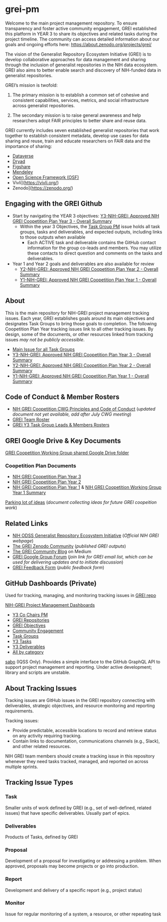 # grei-pm
Welcome to the main project management repository. To ensure transparency and foster active community engagement, GREI established this platform in YEAR 3 to share its objectives and related tasks during the project timeline. The community can access detailed information about our goals and ongoing efforts here: https://about.zenodo.org/projects/grei/

The vision of the Generalist Repository Ecosystem Initiative (GREI) is to develop collaborative approaches for data management and sharing through the inclusion of generalist repositories in the NIH data ecosystem. GREI also aims to better enable search and discovery of NIH-funded data in generalist repositories. 

GREI’s mission is twofold:

1. The primary mission is to establish a common set of cohesive and consistent capabilities, services, metrics, and social infrastructure across generalist repositories.

2. The secondary mission is to raise general awareness and help researchers adopt FAIR principles to better share and reuse data.

GREI currently includes seven established generalist repositories that work together to establish consistent metadata, develop use cases for data sharing and reuse, train and educate researchers on FAIR data and the importance of sharing:
- [Dataverse](https://dataverse.harvard.edu/)
- [Dryad](https://datadryad.org/stash)
- [Figshare](https://figshare.com/)
- [Mendeley](https://data.mendeley.com/)
- [Open Science Framework (OSF)](https://osf.io/)
- Vivli](https://vivli.org/)
- Zenodo](https://zenodo.org/)

## Engaging with the GREI Github
- Start by navigating the YEAR 3 objectives: [Y3-NIH-GREI: Approved NIH GREI Coopetition Plan Year 3 - Overall Summary](https://github.com/NIH-GREI/grei-pm/issues/16)
  - Within the year 3 Objectives, the [Task Group PM](https://github.com/NIH-GREI/grei-pm/issues/34) issue holds all task groups, tasks and deliverables, and expected outputs, including links to those outputs when available
    - Each ACTIVE task and deliverable contains the GitHub contact information for the group co-leads and members. You may utilize these contacts to direct question and comments on the tasks and deliverables.
- Year 1 and Year 2 goals and deliverables are also available for review
  - [Y2-NIH-GREI: Approved NIH GREI Coopetition Plan Year 2 - Overall Summary](https://github.com/NIH-GREI/grei-pm/issues/86)
  - [Y1-NIH-GREI: Approved NIH GREI Coopetition Plan Year 1 - Overall Summary](https://github.com/NIH-GREI/grei-pm/issues/85)

## About
This is the main repository for NIH-GREI project management tracking issues. Each year, GREI establishes goals around its main objectives and designates Task Groups to bring those goals to completion. The following Coopetition Plan Year tracking issues link to all other tracking issues. By design, some of the documents, or other resources linked from tracking issues _may not be publicly accessible_.
- [Main Issue for all Task Groups](https://github.com/NIH-GREI/grei-pm/issues/34)
- [Y3-NIH-GREI: Approved NIH GREI Coopetition Plan Year 3 - Overall Summary](https://github.com/NIH-GREI/grei-pm/issues/16)
- [Y2-NIH-GREI: Approved NIH GREI Coopetition Plan Year 2 - Overall Summary](https://github.com/NIH-GREI/grei-pm/issues/86)
- [Y1-NIH-GREI: Approved NIH GREI Coopetition Plan Year 1 - Overall Summary](https://github.com/NIH-GREI/grei-pm/issues/85)
  

## Code of Conduct & Member Rosters
- [NIH GREI Coopetition CWG Principles and Code of Conduct](url) (_updated document not yet available, add after July CWG meeting_)
- [GREI Team Roster](https://docs.google.com/spreadsheets/d/1WyEkyO76H8c4ZCwM5SjjV5H9REVmE2zSSU3xI1bG9Ec/edit?usp=sharing)
- [GREI Y3 Task Group Leads & Members Rosters](https://docs.google.com/spreadsheets/d/1khSF8hSIMl-QjBFozqj3udV5tNXuGO6_3Le0l9-Nq-A/edit?usp=sharing) 

## GREI Google Drive & Key Documents
[GREI Coopetition Working Group shared Google Drive folder](https://drive.google.com/drive/folders/18_XQbHk2HfaS06OSa1CtyLYCrhFgBKJI?usp=drive_link) 

### Coopetition Plan Documents
- [NIH GREI Coopetition Plan Year 3](https://docs.google.com/document/d/1XTJSOfUlg06WYGXe3URVFH6VaPMkBNPqVZgrsqOrbc0/edit?usp=sharing)
- [NIH GREI Coopetition Plan Year 2](https://docs.google.com/document/d/1UX8xp7PxVdPQQKOP-Rii9Plu-v_iAs-wW1xjOAu063E/edit?usp=sharing)
- [NIH GREI Coopetition Plan Year 1](https://docs.google.com/document/d/1QipVlAnhGLzG5si2WvLiCEO49DYyBZzYuvFOnmm7qro/edit?usp=sharing) & [NIH GREI Coopetition Working Group Year 1 Summary](https://docs.google.com/document/d/1y3i5fFEZb1CQ69vF3YfmzAwYts2vu2rZcGaNRc28idM/edit?usp=sharing)

[Parking lot of ideas](https://docs.google.com/document/d/18a7tgKQUX6eowlVNY93efMOW1o0t_cfMPYb5xhHfkhA/edit?usp=sharing) (_document collecting ideas for future GREI coopeition work_)

## Related Links
- [NIH ODSS Generalist Repository Ecosystem Initiative](https://datascience.nih.gov/data-ecosystem/generalist-repository-ecosystem-initiative) (_Official NIH GREI webpage_)
- [The GREI Zenodo Community](https://zenodo.org/communities/grei/) (_published GREI outputs_)
- [The GREI Community Blog](https://medium.com/@blog-grei) on Medium
- [GREI Google Group Forum](https://groups.google.com/g/contactgrei) (_join link for GREI email list, which can be used for delivering updates and to initiate discussion_)
- [GREI Feedback Form](https://forms.gle/zCXn8k2Kp7kz68EH8) (_public feedback form_) 

## GitHub Dashboards (Private)
Used for tracking, managing, and monitoring tracking issues in [GREI repo](https://github.com/NIH-GREI/grei-pm)

[NIH-GREI Project Management Dashboards](https://github.com/orgs/NIH-GREI/projects/1/views/1)
- [Y3 Co Chairs PM](https://github.com/orgs/NIH-GREI/projects/1/views/5)
- [GREI Repositories](https://github.com/orgs/NIH-GREI/projects/1/views/2)
- [GREI Objectives](https://github.com/orgs/NIH-GREI/projects/1/views/9)
- [Community Engagement](https://github.com/orgs/NIH-GREI/projects/1/views/7)
- [Task Groups](https://github.com/orgs/NIH-GREI/projects/1/views/6)
- [Y3 Tasks](https://github.com/orgs/NIH-GREI/projects/1/views/3)
- [Y3 Deliverables](https://github.com/orgs/NIH-GREI/projects/1/views/4)
- [All by category](https://github.com/orgs/NIH-GREI/projects/1/views/10)

[sabo](https://github.com/IQSS/sabo) (IQSS Only). Provides a simple interface to the GitHub GraphQL API to support project management and reporting. Under active development; library and scripts are unstable.


## About Tracking Issues
Tracking issues are GitHub issues in the GREI repository connecting with deliverables, strategic objectives, and resource monitoring and reporting requirements.


Tracking issues:
- Provide predictable, accessible locations to record and retrieve status on any activity requiring tracking.
- Contain links to documentation, communications channels (e.g., Slack), and other related resources.

NIH GREI team members should create a tracking issue in this repository whenever they need tasks tracked, managed, and reported on across multiple sprints.

## Tracking Issue Types
### Task
Smaller units of work defined by GREI (e.g., set of well-defined, related issues) that have specific deliverables. Usually part of epics.
### Deliverables
Products of Tasks, defined by GREI
### Proposal
Development of a proposal for investigating or addressing a problem. When approved, proposals may become projects or go into production. 
### Report
Development and delivery of a specific report (e.g., project status)
### Monitor
Issue for regular monitoring of a system, a resource, or other repeating task 
